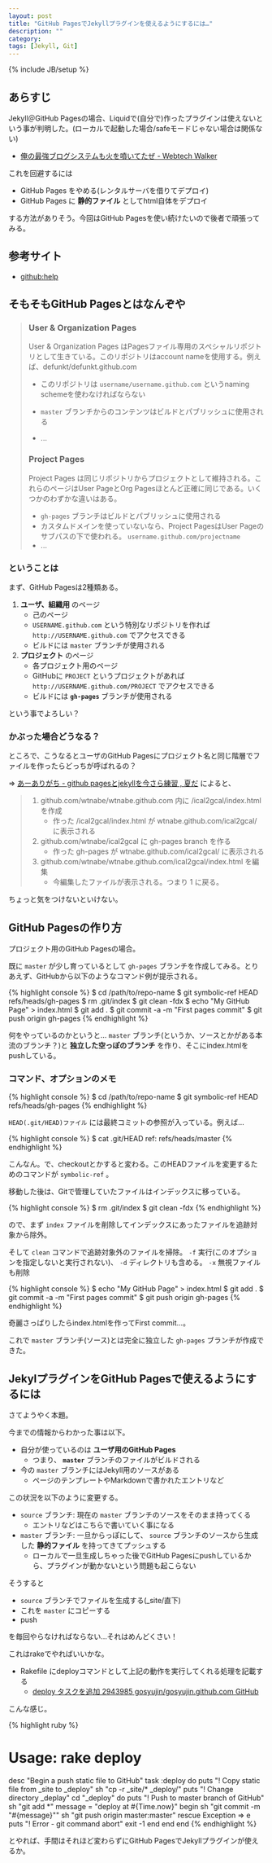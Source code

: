 ```yaml
---
layout: post
title: "GitHub PagesでJekyllプラグインを使えるようにするには…"
description: ""
category: 
tags: [Jekyll, Git]
---
```

{% include JB/setup %}

## あらすじ

Jekyll＠GitHub Pagesの場合、Liquidで(自分で)作ったプラグインは使えないという事が判明した。(ローカルで起動した場合/safeモードじゃない場合は関係ない)

- [俺の最強ブログシステムも火を噴いてたぜ - Webtech Walker](http://webtech-walker.com/archive/2012/09/fired-myblog.html)

これを回避するには

- GitHub Pages をやめる(レンタルサーバを借りてデプロイ)
- GitHub Pages に **静的ファイル** としてhtml自体をデプロイ

する方法がありそう。今回はGitHub Pagesを使い続けたいので後者で頑張ってみる。

## 参考サイト

- [github:help](https://help.github.com/categories/20/articles)

## そもそもGitHub Pagesとはなんぞや

> ### User & Organization Pages
> 
> User & Organization Pages はPagesファイル専用のスペシャルリポジトリとして生きている。このリポジトリはaccount nameを使用する。例えば、defunkt/defunkt.github.com
> 
> - このリポジトリは `username/username.github.com` というnaming schemeを使わなければならない
> - `master` ブランチからのコンテンツはビルドとパブリッシュに使用される
>
> - ...
> 
> ### Project Pages
> 
> Project Pages は同じリポジトリからプロジェクトとして維持される。これらのページはUser PageとOrg Pagesほとんど正確に同じである。いくつかのわずかな違いはある。
> 
> - `gh-pages` ブランチはビルドとパブリッシュに使用される
> - カスタムドメインを使っていないなら、Project PagesはUser Pageのサブパスの下で使われる。 `username.github.com/projectname`
> - ...

### ということは

まず、GitHub Pagesは2種類ある。

1. **ユーザ、組織用** のページ
   - 己のページ
   - `USERNAME.github.com` という特別なリポジトリを作れば `http://USERNAME.github.com` でアクセスできる
   - ビルドには `master` ブランチが使用される
1. **プロジェクト** のページ
   - 各プロジェクト用のページ
   - GitHubに `PROJECT` というプロジェクトがあれば `http://USERNAME.github.com/PROJECT` でアクセスできる
   - ビルドには **`gh-pages`** ブランチが使用される

という事でよろしい？

### かぶった場合どうなる？

ところで、こうなるとユーザのGitHub Pagesにプロジェクト名と同じ階層でファイルを作ったらどっちが呼ばれるの？

=> [あーありがち - github pagesとjekyllを今さら練習 , 夏だ](http://aligach.net/diary/20120716.html) によると、

> 1. github.com/wtnabe/wtnabe.github.com 内に /ical2gcal/index.html を作成
>    - 作った /ical2gcal/index.html が wtnabe.github.com/ical2gcal/ に表示される
> 1. github.com/wtnabe/ical2gcal に gh-pages branch を作る
>    - 作った gh-pages が wtnabe.github.com/ical2gcal/ に表示される
> 1. github.com/wtnabe/wtnabe.github.com/ical2gcal/index.html を編集
>    - 今編集したファイルが表示される。つまり 1 に戻る。

ちょっと気をつけないといけない。

## GitHub Pagesの作り方

プロジェクト用のGitHub Pagesの場合。

既に `master` が少し育っているとして `gh-pages` ブランチを作成してみる。とりあえず、GitHubから以下のようなコマンド例が提示される。

{% highlight console %}
$ cd /path/to/repo-name
$ git symbolic-ref HEAD refs/heads/gh-pages
$ rm .git/index
$ git clean -fdx
$ echo "My GitHub Page" > index.html
$ git add .
$ git commit -a -m "First pages commit"
$ git push origin gh-pages
{% endhighlight %}

何をやっているのかというと… `master` ブランチ(というか、ソースとかがある本流のブランチ？)と **独立した空っぽのブランチ** を作り、そこにindex.htmlをpushしている。

### コマンド、オプションのメモ

{% highlight console %}
$ cd /path/to/repo-name
$ git symbolic-ref HEAD refs/heads/gh-pages
{% endhighlight %}

`HEAD(.git/HEAD)ファイル` には最終コミットの参照が入っている。例えば…

{% highlight console %}
$ cat .git/HEAD
ref: refs/heads/master
{% endhighlight %}

こんなん。で、checkoutとかすると変わる。このHEADファイルを変更するためのコマンドが `symbolic-ref` 。

移動した後は、Gitで管理していたファイルはインデックスに移っている。

{% highlight console %}
$ rm .git/index
$ git clean -fdx
{% endhighlight %}

ので、まず `index` ファイルを削除してインデックスにあったファイルを追跡対象から除外。

そして `clean` コマンドで追跡対象外のファイルを掃除。 `-f` 実行(このオプションを指定しないと実行されない)、 `-d` ディレクトリも含める。 `-x` 無視ファイルも削除

{% highlight console %}
$ echo "My GitHub Page" > index.html
$ git add .
$ git commit -a -m "First pages commit"
$ git push origin gh-pages
{% endhighlight %}

奇麗さっぱりしたらindex.htmlを作ってFirst commit...。

これで `master` ブランチ(ソース)とは完全に独立した `gh-pages` ブランチが作成できた。

## JekylプラグインをGitHub Pagesで使えるようにするには

さてようやく本題。

今までの情報からわかった事は以下。

- 自分が使っているのは **ユーザ用のGitHub Pages**
  - つまり、 **`master`** ブランチのファイルがビルドされる
- 今の `master` ブランチにはJekyll用のソースがある
  - ページのテンプレートやMarkdownで書かれたエントリなど

この状況を以下のように変更する。

- `source` ブランチ: 現在の `master` ブランチのソースをそのまま持ってくる
  - エントリなどはこちらで書いていく事になる
- `master` ブランチ: 一旦からっぽにして、 `source` ブランチのソースから生成した **静的ファイル** を持ってきてプッシュする
  - ローカルで一旦生成しちゃった後でGitHub Pagesにpushしているから、プラグインが動かないという問題も起こらない

そうすると

- `source` ブランチでファイルを生成する(_site/直下)
- これを `master` にコピーする
- push

を毎回やらなければならない…それはめんどくさい！

これはrakeでやればいいかな。

- Rakefile にdeployコマンドとして上記の動作を実行してくれる処理を記載する
  - [deploy タスクを追加 2943985 gosyujin/gosyujin.github.com GitHub](https://github.com/gosyujin/gosyujin.github.com/commit/2943985064ced913767157eb0fdae431b68ac491)

こんな感じ。

{% highlight ruby %}
# Usage: rake deploy
desc "Begin a push static file to GitHub"
task :deploy do
  puts "! Copy static file from _site to _deploy"
  sh "cp -r _site/* _deploy/"
  puts "! Change directory _deplay"
  cd "_deploy" do
    puts "! Push to master branch of GitHub"
    sh "git add *"
    message = "deploy at #{Time.now}"
    begin
      sh "git commit -m \"#{message}\""
      sh "git push origin master:master"
    rescue Exception => e
      puts "! Error - git command abort"
      exit -1
    end
  end
end
{% endhighlight %}

とやれば、手間はそれほど変わらずにGitHub PagesでJekyllプラグインが使えるか。
